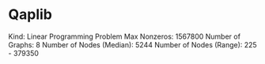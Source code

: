 # Qaplib

Kind: Linear Programming Problem
Max Nonzeros: 1567800
Number of Graphs: 8
Number of Nodes (Median): 5244
Number of Nodes (Range): 225 - 379350